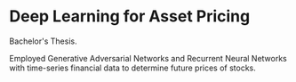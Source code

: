 # Deep Learning for Asset Pricing

Bachelor's Thesis.

Employed Generative Adversarial Networks and Recurrent Neural Networks with time-series financial data to determine future prices of stocks.

